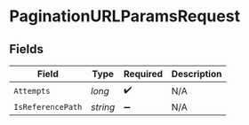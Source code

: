 # PaginationURLParamsRequest


## Fields

| Field              | Type               | Required           | Description        |
| ------------------ | ------------------ | ------------------ | ------------------ |
| `Attempts`         | *long*             | :heavy_check_mark: | N/A                |
| `IsReferencePath`  | *string*           | :heavy_minus_sign: | N/A                |